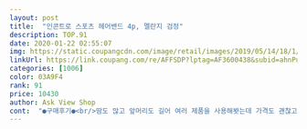 ```yaml
---
layout: post 
title:  "인콘트로 스포츠 헤어밴드 4p, 멜란지 검정" 
description: TOP.91 
date: 2020-01-22 02:55:07 
img: https://static.coupangcdn.com/image/retail/images/2019/05/14/18/1/e8b78e3d-db9f-4266-a67c-fe973b7fab25.jpg 
linkUrl: https://link.coupang.com/re/AFFSDP?lptag=AF3600438&subid=ahnPublicAsk&pageKey=222530795&itemId=697694276&vendorItemId=4782017253&traceid=V0-113-3aa8420bbd79a663 
categories: [1006] 
color: 03A9F4 
rank: 91 
price: 10430 
author: Ask View Shop 
cont:  "●구매후기●<br/>땀도 많고 앞머리도 길어 여러 제품을 사용해봣는데 가격도 괜찮고 갯수도 괜찮아 구매하 받아보앗는데 탄성도 좋고 원단재질이 가장 좋은듯 싶네요~~부드럽고 넥타이 실크재질같다고 해야하나! 땀흡수는 미사용이라 모르겟지만 가성비가 좋아 믿고 써봅니다! 써보고 좋음 재구매의사 있습니다<br/>머리가 길어 축구,풋살할때 자꾸 눈을 찔러서 구입했는데요.<br/> 너무 짱짱하지도 않고 탄력이 좋아서 착용감이 매우 좋아요.<br/> 4세트는 있어야지 하루에 한번씩 쓰고 빨래하기에 딱 좋네요<br/>종합 후기: 만원이 살짝 넘는 가격에 4개 인 것을 감안하면 제 생각에는 착한 가격이라고 생각 합니다.<br/> 4인 가족이 한 개씩 사용 할 수 있으며, 연인들 끼리 사용하기에도 좋고 특히 땀을 많이 흘리는 사람들에겐 아주 좋은 제품인 것 같습니다.<br/> 저 또 한 땀이 많은데 착용한 날과 착용하지 않은 날 차이가 분명하며 그 날 하루의 쾌적함이 다릅니다.<br/> 고가의 브랜드 제품 가격이 부담스럽다면 이 제품으로 먼저 저렴하게 느껴보시면 좋은 것 같습니다.<br/><br/>착용 후기: 착용감은 나쁘지 않습니다.<br/> 강한 압박이 있지 않아 편하게 착용 할 수 있을 듯 합니다.<br/><br/>포장 및 실물 후기: 1개씩 낱개 포장 되어 4개가 한 묶음으로 되어있어, 당장 사용 하지 않을 제품은 보관이 용이하며, 잘 보이진 않지만 정면엔 상표 마킹이 되어있습니다.<br/> 후면 마감 처리도 이 정도면 나쁘지 않다고 생각 합니다.<br/><br/>" 
---
```

